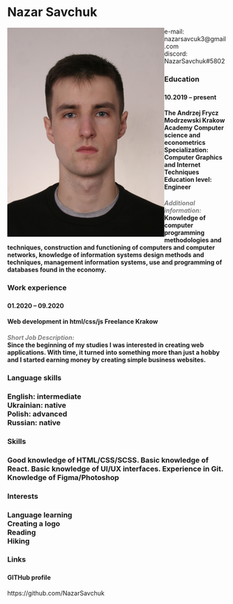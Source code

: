 <h1>Nazar Savchuk</h1>
<img src="Nazar Savchuk.jpg" alt="" style="width: 360px; height: 480px; float: left;">
<div>e-mail: nazarsavcuk3@gmail.com</div>
<div>discord: NazarSavchuk#5802</div>
<h3>Education<h3>
<h4>10.2019 – present<h4>
<h4>The Andrzej Frycz Modrzewski Krakow Academy
Computer science and econometrics
Specialization: Computer Graphics and Internet Techniques Education level:
Engineer <h4>
<div style="color:gray; font-style: italic">Additional information:</div>
<div>
Knowledge of computer programming methodologies and techniques, construction
and functioning of computers and computer networks, knowledge of information
systems design methods and techniques, management information systems, use
and programming of databases found in the economy.
</div>
<h3>Work experience<h3>
<h4>01.2020 – 09.2020<h4>
<h4>Web development in html/css/js
Freelance Krakow<h4>
<div style="color:gray; font-style: italic">Short Job Description:</div>
<div>Since the beginning of my studies I was interested in creating web applications.
With time, it turned into something more than just a hobby and I started earning
money by creating simple business websites.
</div>
<h3>Language skills<h3>
<div>English: intermediate</div>
<div>Ukrainian: native</div>
<div>Polish: advanced</div>
<div>Russian: native</div>
<h3>Skills<h3>
<div>Good knowledge of HTML/CSS/SCSS. Basic knowledge of React. Basic knowledge of UI/UX interfaces.
Experience in Git. Knowledge of Figma/Photoshop</div>
<h3>Interests<h3>
<div>Language learning</div>
<div>Creating a logo</div>
<div>Reading</div>
<div>Hiking</div>
<h3>Links<h3>
<h4>GITHub profile</h4>
<a>https://github.com/NazarSavchuk</a>